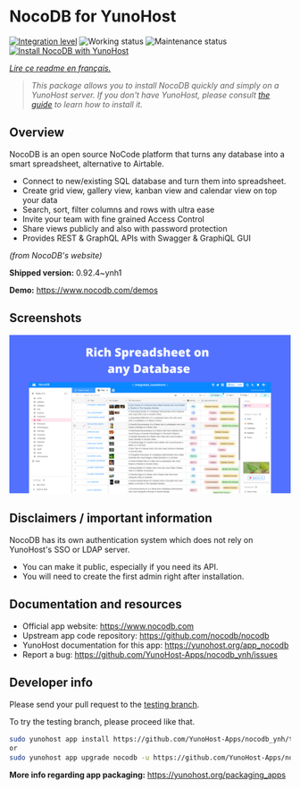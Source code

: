 <!--
N.B.: This README was automatically generated by https://github.com/YunoHost/apps/tree/master/tools/README-generator
It shall NOT be edited by hand.
-->

# NocoDB for YunoHost

[![Integration level](https://dash.yunohost.org/integration/nocodb.svg)](https://dash.yunohost.org/appci/app/nocodb) ![Working status](https://ci-apps.yunohost.org/ci/badges/nocodb.status.svg) ![Maintenance status](https://ci-apps.yunohost.org/ci/badges/nocodb.maintain.svg)  
[![Install NocoDB with YunoHost](https://install-app.yunohost.org/install-with-yunohost.svg)](https://install-app.yunohost.org/?app=nocodb)

*[Lire ce readme en français.](./README_fr.md)*

> *This package allows you to install NocoDB quickly and simply on a YunoHost server.
If you don't have YunoHost, please consult [the guide](https://yunohost.org/#/install) to learn how to install it.*

## Overview

NocoDB is an open source NoCode platform that turns any database into a smart spreadsheet, alternative to Airtable.

* Connect to new/existing SQL database and turn them into spreadsheet.
* Create grid view, gallery view, kanban view and calendar view on top your data
* Search, sort, filter columns and rows with ultra ease
* Invite your team with fine grained Access Control
* Share views publicly and also with password protection
* Provides REST & GraphQL APIs with Swagger & GraphiQL GUI

*(from NocoDB's website)*


**Shipped version:** 0.92.4~ynh1


**Demo:** https://www.nocodb.com/demos

## Screenshots

![Screenshot of NocoDB](./doc/screenshots/example.png)

## Disclaimers / important information

NocoDB has its own authentication system which does not rely on YunoHost's SSO or LDAP server.
  * You can make it public, especially if you need its API.
  * You will need to create the first admin right after installation.

## Documentation and resources

* Official app website: <https://www.nocodb.com>
* Upstream app code repository: <https://github.com/nocodb/nocodb>
* YunoHost documentation for this app: <https://yunohost.org/app_nocodb>
* Report a bug: <https://github.com/YunoHost-Apps/nocodb_ynh/issues>

## Developer info

Please send your pull request to the [testing branch](https://github.com/YunoHost-Apps/nocodb_ynh/tree/testing).

To try the testing branch, please proceed like that.

``` bash
sudo yunohost app install https://github.com/YunoHost-Apps/nocodb_ynh/tree/testing --debug
or
sudo yunohost app upgrade nocodb -u https://github.com/YunoHost-Apps/nocodb_ynh/tree/testing --debug
```

**More info regarding app packaging:** <https://yunohost.org/packaging_apps>
